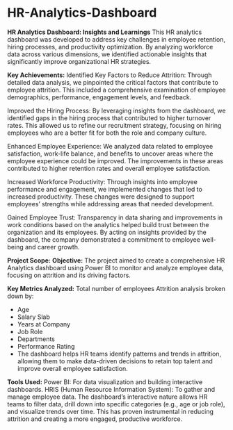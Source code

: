 # HR-Analytics-Dashboard
**HR Analytics Dashboard: Insights and Learnings**
This HR analytics dashboard was developed to address key challenges in employee retention, hiring processes, and productivity optimization. By analyzing workforce data across various dimensions, we identified actionable insights that significantly improve organizational HR strategies.

**Key Achievements:**
Identified Key Factors to Reduce Attrition: Through detailed data analysis, we pinpointed the critical factors that contribute to employee attrition. This included a comprehensive examination of employee demographics, performance, engagement levels, and feedback.

Improved the Hiring Process: By leveraging insights from the dashboard, we identified gaps in the hiring process that contributed to higher turnover rates. This allowed us to refine our recruitment strategy, focusing on hiring employees who are a better fit for both the role and company culture.

Enhanced Employee Experience: We analyzed data related to employee satisfaction, work-life balance, and benefits to uncover areas where the employee experience could be improved. The improvements in these areas contributed to higher retention rates and overall employee satisfaction.

Increased Workforce Productivity: Through insights into employee performance and engagement, we implemented changes that led to increased productivity. These changes were designed to support employees’ strengths while addressing areas that needed development.

Gained Employee Trust: Transparency in data sharing and improvements in work conditions based on the analytics helped build trust between the organization and its employees. By acting on insights provided by the dashboard, the company demonstrated a commitment to employee well-being and career growth.

****Project Scope:****
**Objective:** The project aimed to create a comprehensive HR Analytics dashboard using Power BI to monitor and analyze employee data, focusing on attrition and its driving factors.

**Key Metrics Analyzed:**
Total number of employees
Attrition analysis broken down by:
- Age
- Salary Slab
- Years at Company
- Job Role
- Departments
- Performance Rating
- The dashboard helps HR teams identify patterns and trends in attrition, allowing them to make data-driven decisions to retain top talent and improve overall employee satisfaction.

**Tools Used:**
Power BI: For data visualization and building interactive dashboards.
HRIS (Human Resource Information System): To gather and manage employee data.
The dashboard’s interactive nature allows HR teams to filter data, drill down into specific categories (e.g., age or job role), and visualize trends over time. This has proven instrumental in reducing attrition and creating a more engaged, productive workforce.

